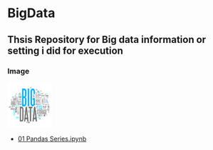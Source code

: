 # BigData
## Thsis Repository  for Big data information or setting i did for execution


### Image 
<img src="https://github.com/sujitdhamale/BigData/blob/master/images/bigData.png" width="100" height="100">


* [01 Pandas Series.ipynb](https://github.com/sujitdhamale/pandas/blob/master/01%20Pandas%20Series.ipynb)	

